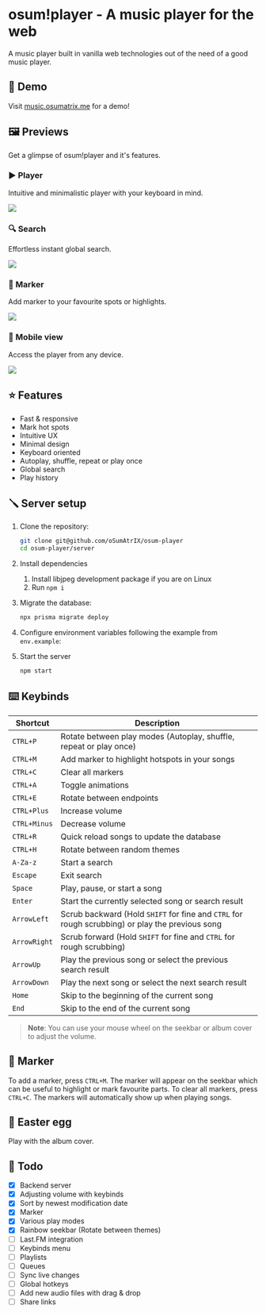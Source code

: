 # osum!player - A music player for the web

A music player built in vanilla web technologies out of the need of a good music player.

## 🔬 Demo

Visit [music.osumatrix.me](https://music.osumatrix.me/) for a demo!

## 🖼️ Previews

Get a glimpse of osum!player and it's features.

### ▶️ Player

Intuitive and minimalistic player with your keyboard in mind.

<img src=https://user-images.githubusercontent.com/13122796/224856281-1c4513c5-f405-4f35-a504-0bb389e7f733.png>

### 🔍 Search

Effortless instant global search.

<img src=https://user-images.githubusercontent.com/13122796/224856294-fa23d28e-86d1-46a0-b754-d25c951c1a15.png>

### 🚩 Marker

Add marker to your favourite spots or highlights.

<img src=https://user-images.githubusercontent.com/13122796/224856313-746abc8c-a93f-40fe-af3a-3827a39cb428.png>

### 📱 Mobile view

Access the player from any device.

<img src=https://user-images.githubusercontent.com/13122796/224856336-f4d13aa2-98ce-4f69-8466-2d227916165f.png>

## ⭐ Features

- Fast & responsive
- Mark hot spots
- Intuitive UX
- Minimal design
- Keyboard oriented
- Autoplay, shuffle, repeat or play once
- Global search
- Play history

## 🪛 Server setup

1. Clone the repository:

   ```bash
   git clone git@github.com/oSumAtrIX/osum-player
   cd osum-player/server
   ```

2. Install dependencies

   1. Install libjpeg development package if you are on Linux
   2. Run `npm i`

3. Migrate the database:

   ```bash
   npx prisma migrate deploy
   ```

4. Configure environment variables following the example from `env.example`:

5. Start the server

   ```bash
   npm start
   ```

## ⌨️ Keybinds

| Shortcut     | Description                                                                                     |
| ------------ | ----------------------------------------------------------------------------------------------- |
| `CTRL+P`     | Rotate between play modes (Autoplay, shuffle, repeat or play once)                              |
| `CTRL+M`     | Add marker to highlight hotspots in your songs                                                  |
| `CTRL+C`     | Clear all markers                                                                               |
| `CTRL+A`     | Toggle animations                                                                               |
| `CTRL+E`     | Rotate between endpoints                                                                        |
| `CTRL+Plus`  | Increase volume                                                                                 |
| `CTRL+Minus` | Decrease volume                                                                                 |
| `CTRL+R`     | Quick reload songs to update the database                                                       |
| `CTRL+H`     | Rotate between random themes                                                                    |
| `A-Za-z`     | Start a search                                                                                  |
| `Escape`     | Exit search                                                                                     |
| `Space`      | Play, pause, or start a song                                                                    |
| `Enter`      | Start the currently selected song or search result                                              |
| `ArrowLeft`  | Scrub backward (Hold `SHIFT` for fine and `CTRL` for rough scrubbing) or play the previous song |
| `ArrowRight` | Scrub forward (Hold `SHIFT` for fine and `CTRL` for rough scrubbing)                            |
| `ArrowUp`    | Play the previous song or select the previous search result                                     |
| `ArrowDown`  | Play the next song or select the next search result                                             |
| `Home`       | Skip to the beginning of the current song                                                       |
| `End`        | Skip to the end of the current song                                                             |

> **Note**: You can use your mouse wheel on the seekbar or album cover to adjust the volume.

## 🚩 Marker

To add a marker, press `CTRL+M`. The marker will appear on the seekbar which can be useful to highlight or mark favourite parts.
To clear all markers, press `CTRL+C`. The markers will automatically show up when playing songs.

## 🐔 Easter egg

Play with the album cover.

## 📝 Todo

- [x] Backend server
- [x] Adjusting volume with keybinds
- [x] Sort by newest modification date
- [x] Marker
- [x] Various play modes
- [x] Rainbow seekbar (Rotate between themes)
- [ ] Last.FM integration
- [ ] Keybinds menu
- [ ] Playlists
- [ ] Queues
- [ ] Sync live changes
- [ ] Global hotkeys
- [ ] Add new audio files with drag & drop
- [ ] Share links
